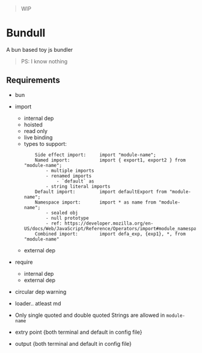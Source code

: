 > WIP
# Bundull

A bun based toy js bundler

> PS: I know nothing

## Requirements
- bun
- import
    - internal dep
    - hoisted
    - read only
    - live binding
    - types to support:
        ```
            Side effect import:     import "module-name";
            Named import:           import { export1, export2 } from "module-name";
                - multiple imports
                - renamed imports
                    - `default` as 
                - string literal imports
            Default import:         import defaultExport from "module-name";
            Namespace import:       import * as name from "module-name";
                - sealed obj
                - null prototype
                - ref: https://developer.mozilla.org/en-US/docs/Web/JavaScript/Reference/Operators/import#module_namespace_object
            Combined import:        import defa_exp, {exp1}, *, from "module-name"
        ```
    - external dep

- require
    - internal dep
    - external dep
- circular dep warning
- loader.. atleast md
- Only single quoted and double quoted Strings are allowed in `module-name`
- extry point {both terminal and default in config file}
- output {both terminal and default in config file}
